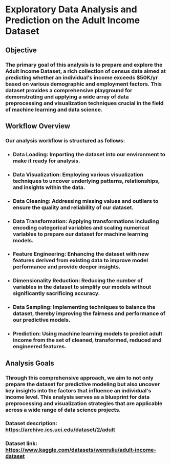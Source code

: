 # Exploratory Data Analysis and Prediction on the Adult Income Dataset
## Objective
### The primary goal of this analysis is to prepare and explore the Adult Income Dataset, a rich collection of census data aimed at predicting whether an individual's income exceeds $50K/yr based on various demographic and employment factors. This dataset provides a comprehensive playground for demonstrating and applying a wide array of data preprocessing and visualization techniques crucial in the field of machine learning and data science.

## Workflow Overview
### Our analysis workflow is structured as follows:

* ### **Data Loading:** Importing the dataset into our environment to make it ready for analysis.

* ### **Data Visualization:** Employing various visualization techniques to uncover underlying patterns, relationships, and insights within the data.

* ### **Data Cleaning:** Addressing missing values and outliers to ensure the quality and reliability of our dataset.

* ### **Data Transformation:** Applying transformations including encoding categorical variables and scaling numerical variables to prepare our dataset for machine learning models.

* ### **Feature Engineering:** Enhancing the dataset with new features derived from existing data to improve model performance and provide deeper insights.

* ### **Dimensionality Reduction:** Reducing the number of variables in the dataset to simplify our models without significantly sacrificing accuracy.

* ### **Data Sampling:** Implementing techniques to balance the dataset, thereby improving the fairness and performance of our predictive models.

* ### **Prediction:** Using machine learning models to predict adult income from the set of cleaned, transformed, reduced and engineered features.

## Analysis Goals
### Through this comprehensive approach, we aim to not only prepare the dataset for predictive modeling but also uncover key insights into the factors that influence an individual's income level. This analysis serves as a blueprint for data preprocessing and visualization strategies that are applicable across a wide range of data science projects.
### Dataset description: https://archive.ics.uci.edu/dataset/2/adult
### Dataset link: https://www.kaggle.com/datasets/wenruliu/adult-income-dataset
